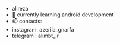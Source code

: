 - alireza
- 🌱 currently learning android development
- 📫 contacts:
- instagram: azerila_gnarfa 
- telegram : alimbt_ir
